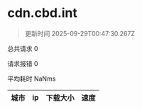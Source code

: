 
  # cdn.cbd.int

  > 更新时间 2025-09-29T00:47:30.267Z
  
  总共请求 0

  请求报错 0

  平均耗时 NaNms

|城市|ip|下载大小|速度|
|-----|----------|---|---|

  